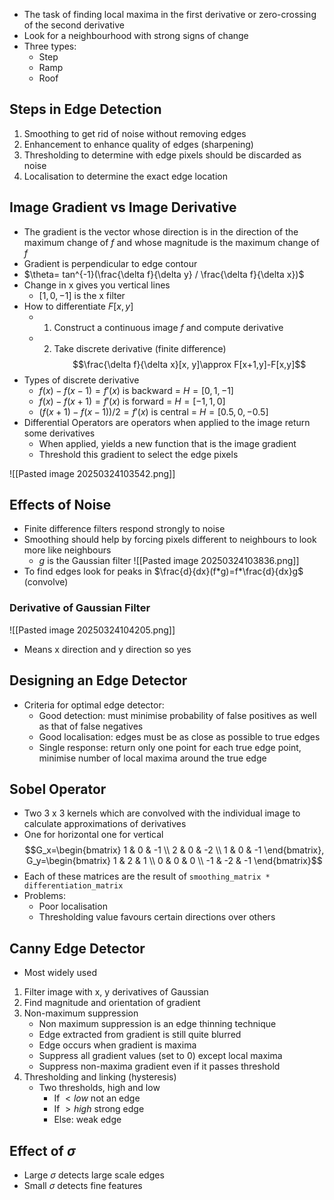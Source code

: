- The task of finding local maxima in the first derivative or zero-crossing of the second derivative
- Look for a neighbourhood with strong signs of change
- Three types:
	- Step
	- Ramp
	- Roof
## Steps in Edge Detection
1. Smoothing to get rid of noise without removing edges
2. Enhancement to enhance quality of edges (sharpening)
3. Thresholding to determine with edge pixels should be discarded as noise
4. Localisation to determine the exact edge location
## Image Gradient vs Image Derivative
- The gradient is the vector whose direction is in the direction of the maximum change of $f$ and whose magnitude is the maximum change of $f$
- Gradient is perpendicular to edge contour
- $\theta= tan^{-1}(\frac{\delta f}{\delta y} / \frac{\delta f}{\delta x})$
- Change in x gives you vertical lines
	- $[1, 0, -1]$ is the x filter
- How to differentiate $F[x,y]$
	- 1. Construct a continuous image $f$ and compute derivative
	- 2. Take discrete derivative (finite difference)
	$$\frac{\delta f}{\delta x}[x, y]\approx F[x+1,y]-F[x,y]$$
- Types of discrete derivative
	- $f(x)-f(x-1)=f'(x)$ is backward = $H=[0, 1, -1]$
	- $f(x)-f(x+1)=f'(x)$ is forward = $H=[-1, 1, 0]$
	- $(f(x+1)-f(x-1))/2=f'(x)$ is central = $H=[0.5, 0, -0.5]$
- Differential Operators are operators when applied to the image return some derivatives
	- When applied, yields a new function that is the image gradient
	- Threshold this gradient to select the edge pixels

![[Pasted image 20250324103542.png]]
## Effects of Noise
- Finite difference filters respond strongly to noise
- Smoothing should help by forcing pixels different to neighbours to look more like neighbours
	- $g$ is the Gaussian filter
![[Pasted image 20250324103836.png]]
- To find edges look for peaks in $\frac{d}{dx}(f*g)=f*\frac{d}{dx}g$ (convolve)
### Derivative of Gaussian Filter
![[Pasted image 20250324104205.png]]
- Means x direction and y direction so yes
## Designing an Edge Detector
- Criteria for optimal edge detector:
	- Good detection: must minimise probability of false positives as well as that of false negatives
	- Good localisation: edges must be as close as possible to true edges
	- Single response: return only one point for each true edge point, minimise number of local maxima around the true edge
## Sobel Operator
- Two 3 x 3 kernels which are convolved with the individual image to calculate approximations of derivatives
- One for horizontal one for vertical
$$G_x=\begin{bmatrix} 1 & 0 & -1 \\ 2 & 0 & -2 \\ 1 & 0 & -1 \end{bmatrix}, G_y=\begin{bmatrix} 1 & 2 & 1 \\ 0 & 0 & 0 \\ -1 & -2 & -1 \end{bmatrix}$$
- Each of these matrices are the result of `smoothing_matrix * differentiation_matrix`
- Problems:
	- Poor localisation
	- Thresholding value favours certain directions over others
## Canny Edge Detector
- Most widely used 
1. Filter image with x, y derivatives of Gaussian
2. Find magnitude and orientation of gradient
3. Non-maximum suppression
	- Non maximum suppression is an edge thinning technique
	- Edge extracted from gradient is still quite blurred
	- Edge occurs when gradient is maxima
	- Suppress all gradient values (set to 0) except local maxima
	- Suppress non-maxima gradient even if it passes threshold
4. Thresholding and linking (hysteresis)
	- Two thresholds, high and low
		- If $<low$ not an edge
		- If $>high$ strong edge
		- Else: weak edge
## Effect of $\sigma$ 
- Large $\sigma$ detects large scale edges
- Small $\sigma$ detects fine features